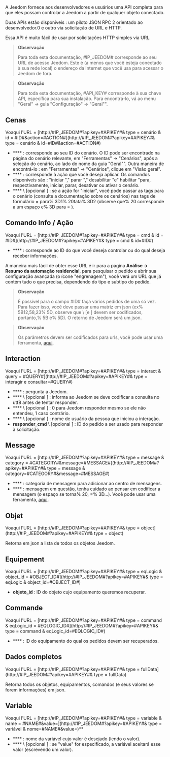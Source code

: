 # 

A Jeedom fornece aos desenvolvedores e usuários uma API completa para que eles possam controlar a Jeedom a partir de qualquer objeto conectado.

Duas APIs estão disponíveis : um piloto JSON RPC 2 orientado ao desenvolvedor.0 e outro via solicitação de URL e HTTP.

Essa API é muito fácil de usar por solicitações HTTP simples via URL.

> **Observação**
>
> Para toda esta documentação, \#IP\_JEEDOM\# corresponde ao seu URL de acesso Jeedom. Este é (a menos que você esteja conectado à sua rede local) o endereço da Internet que você usa para acessar o Jeedom de fora.

> **Observação**
>
> Para toda esta documentação, \#API\_KEY\# corresponde à sua chave API, específica para sua instalação. Para encontrá-lo, vá ao menu "Geral" → guia "Configuração" → "Geral"".

## Cenas

Voaqui l'URL = [http://\#IP\_JEEDOM\#?apikey=\#APIKEY\#& type = cenário & id = \#ID\#&action=\#ACTION\#](http://#IP_JEEDOM#?apikey=#APIKEY#& type = cenário & id=#ID#&action=#ACTION#)

- **** : corresponde ao seu ID do cenário. O ID pode ser encontrado na página do cenário relevante, em "Ferramentas" → "Cenários", após a seleção do cenário, ao lado do nome da guia "Geral"". Outra maneira de encontrá-lo : em "Ferramentas" → "Cenários", clique em "Visão geral".
- **** : corresponde à ação que você deseja aplicar. Os comandos disponíveis são : "iniciar "," parar "," desabilitar "e" habilitar "para, respectivamente, iniciar, parar, desativar ou ativar o cenário.
- **** \ [opcional \] : se a ação for "iniciar", você pode passar as tags para o cenário (consulte a documentação sobre os cenários) nas tags de formulário = para% 3D1% 20tata% 3D2 (observe que% 20 corresponde a um espaço e% 3D para = ).

##  Comando Info / Ação

Voaqui l'URL = [http://\#IP\_JEEDOM\#?apikey=\#APIKEY\#& type = cmd & id = \#ID\#](http://#IP_JEEDOM#?apikey=#APIKEY#& type = cmd & id=#ID#)

- **** : corresponde ao ID do que você deseja controlar ou do qual deseja receber informações.

A maneira mais fácil de obter esse URL é ir para a página **Análise → Resumo da automação residencial**, para pesquisar o pedido e abrir sua configuração avançada (o ícone "engrenagem"), você verá um URL que já contém tudo o que precisa, dependendo do tipo e subtipo do pedido.

> **Observação**
>
> É possível para o campo \#ID\# faça vários pedidos de uma só vez. Para fazer isso, você deve passar uma matriz em json (ex% 5B12,58,23% 5D, observe que \ [e \] devem ser codificados, portanto,% 5B e% 5D). O retorno de Jeedom será um json.

> **Observação**
>
> Os parâmetros devem ser codificados para urls, você pode usar uma ferramenta, [aqui](https://meyerweb.com/eric/tools/dencoder/).

## Interaction

Voaqui l'URL = [http://\#IP\_JEEDOM\#?apikey=\#APIKEY\#& type = interact & query = \#QUERY\#](http://#IP_JEEDOM#?apikey=#APIKEY#& type = interagir e consultar=#QUERY#)

- **** : pergunta a Jeedom.
- **** \ [opcional \] : informa ao Jeedom se deve codificar a consulta no utf8 antes de tentar responder.
- **** \ [opcional \] : 0 para Jeedom responder mesmo se ele não entendeu, 1 caso contrário.
- **** \ [opcional \] : nome de usuário da pessoa que iniciou a interação.
- **responder\_cmd** \ [opcional \] : ID do pedido a ser usado para responder à solicitação.

## Message

Voaqui l'URL = [http://\#IP\_JEEDOM\#?apikey=\#APIKEY\#& type = message & category = \#CATEGORY\#&message=\#MESSAGE\#](http://#IP_JEEDOM#?apikey=#APIKEY#& type = message & category=#CATEGORY#&message=#MESSAGE#)

- **** : categoria de mensagem para adicionar ao centro de mensagens.
- **** : mensagem em questão, tenha cuidado ao pensar em codificar a mensagem (o espaço se torna% 20, =% 3D…). Você pode usar uma ferramenta, [aqui](https://meyerweb.com/eric/tools/dencoder/).

## Objet

Voaqui l'URL = [http://\#IP\_JEEDOM\#?apikey=\#APIKEY\#& type = object](http://#IP_JEEDOM#?apikey=#APIKEY#& type = object)

Retorna em json a lista de todos os objetos Jeedom.

## Equipement

Voaqui l'URL = [http://\#IP\_JEEDOM\#?apikey=\#APIKEY\#& type = eqLogic & object\_id = \#OBJECT\_ID\#](http://#IP_JEEDOM#?apikey=#APIKEY#& type = eqLogic & object_id=#OBJECT_ID#)

- **objeto\_id** : ID do objeto cujo equipamento queremos recuperar.

## Commande

Voaqui l'URL = [http://\#IP\_JEEDOM\#?apikey=\#APIKEY\#& type = command & eqLogic\_id = \#EQLOGIC\_ID\#](http://#IP_JEEDOM#?apikey=#APIKEY#& type = command & eqLogic_id=#EQLOGIC_ID#)

- **** : ID do equipamento do qual os pedidos devem ser recuperados.

## Dados completos

Voaqui l'URL = [http://\#IP\_JEEDOM\#?apikey=\#APIKEY\#& type = fullData](http://#IP_JEEDOM#?apikey=#APIKEY#& type = fullData)

Retorna todos os objetos, equipamentos, comandos (e seus valores se forem informações) em json.

## Variable

Voaqui l'URL = [http://\#IP\_JEEDOM\#?apikey=\#APIKEY\#& type = variable & name = \#NAME\#&value=](http://#IP_JEEDOM#?apikey=#APIKEY#& type = variável & nome=#NAME#&value=)**

- **** : nome da variável cujo valor é desejado (lendo o valor).
- **** \ [opcional \] : se "value" for especificado, a variável aceitará esse valor (escrevendo um valor).
